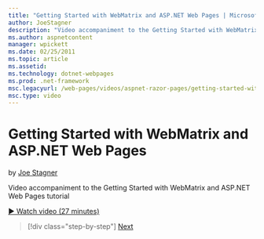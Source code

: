 ```yaml
---
title: "Getting Started with WebMatrix and ASP.NET Web Pages | Microsoft Docs"
author: JoeStagner
description: "Video accompaniment to the Getting Started with WebMatrix and ASP.NET Web Pages tutorial"
ms.author: aspnetcontent
manager: wpickett
ms.date: 02/25/2011
ms.topic: article
ms.assetid: 
ms.technology: dotnet-webpages
ms.prod: .net-framework
msc.legacyurl: /web-pages/videos/aspnet-razor-pages/getting-started-with-webmatrix-and-aspnet-web-pages
msc.type: video
---
```

Getting Started with WebMatrix and ASP.NET Web Pages
====================
by [Joe Stagner](https://github.com/JoeStagner)

Video accompaniment to the Getting Started with WebMatrix and ASP.NET Web Pages tutorial

[&#9654; Watch video (27 minutes)](https://channel9.msdn.com/Blogs/ASP-NET-Site-Videos/getting-started-with-webmatrix-and-aspnet-web-pages)

>[!div class="step-by-step"]
[Next](introduction-to-aspnet-web-programming-using-the-razor-syntax.md)